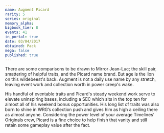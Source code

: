 ```yaml
---
name: Augment Picard
rarity: 5
series: original
memory_alpha:
bigbook_tier: 8
events: 41
in_portal: true
date: 03/04/2017
obtained: Pack
mega: false
published: true
---
```


There are some comparisons to be drawn to Mirror Jean-Luc; the skill pair, smattering of helpful traits, and the Picard name brand. But age is the lion on this wildebeest's back. Augment is not a daily use name by any stretch, leaving event work and collection worth in power creep's wake.

His handful of eventable traits and Picard's steady weekend work serve to elevate uninspiring bases, including a SEC which sits in the top ten for almost all of his weekend bonus opportunities. His long list of traits was also born to shine in WRG’s collection push and gives him as high a ceiling there as almost anyone. Considering the power level of your average Timelines' Originals crew, Picard is a fine choice to help finish that vanity and still retain some gameplay value after the fact.
